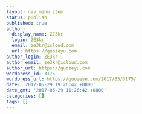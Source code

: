 ```yaml
---
layout: nav_menu_item
status: publish
published: true
author:
  display_name: ZE3kr
  login: ZE3kr
  email: ze3kr@icloud.com
  url: https://guozeyu.com
author_login: ZE3kr
author_email: ze3kr@icloud.com
author_url: https://guozeyu.com
wordpress_id: 3175
wordpress_url: https://guozeyu.com/2017/05/3175/
date: '2017-05-29 19:26:42 +0800'
date_gmt: '2017-05-29 11:26:42 +0800'
categories: []
tags: []
---
```


